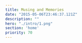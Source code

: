 ```yaml
---
title: Musing and Memories
date: "2015-05-06T23:46:37.121Z"
description: ""
hero: "./intro/1.png"
section: 'home'
priority: 70
---
```


